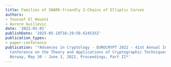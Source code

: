 ```yaml
---
title: Families of SNARK-friendly 2-Chains of Elliptic Curves
authors:
- Youssef El Housni
- Aurore Guillevic
date: '2022-01-01'
publishDate: '2025-05-18T16:29:50.624535Z'
publication_types:
- paper-conference
publication: '*Advances in Cryptology - EUROCRYPT 2022 - 41st Annual International
  Conference on the Theory and Applications of Cryptographic Techniques, Trondheim,
  Norway, May 30 - June 3, 2022, Proceedings, Part II*'
---
```

